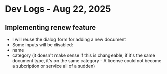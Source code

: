 # Dev Logs - Aug 22, 2025

## Implementing renew feature

- I will reuse the dialog form for adding a new document
- Some inputs will be disabled:
- name
- category (it doesn't make sense if this is changeable, if it's the same document type, it's on the same category - A license could not become a subcription or service all of a sudden)
